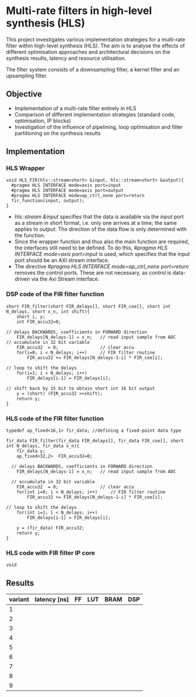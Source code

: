 # Multi-rate filters in high-level synthesis (HLS)
This project investigates various implementation strategies for a multi-rate filter within high-level synthesis (HLS).
The aim is to analyse the effects of different optimisation approaches and architectural decisions on the synthesis results, latency and resource utilisation.

The filter system consists of a downsampling filter, a kernel filter and an upsampling filter.



## Objective

- Implementation of a multi-rate filter entirely in HLS
- Comparison of different implementation strategies (standard code, optimisation, IP blocks)
- Investigation of the influence of pipelining, loop optimisation and filter partitioning on the synthesis results

## Implementation

### HLS Wrapper

```
void HLS_FIR(hls::stream<short> &input, hls::stream<short> &output){
  #pragma HLS INTERFACE mode=axis port=input
  #pragma HLS INTERFACE mode=axis port=output
  #pragma HLS INTERFACE mode=ap_ctrl_none port=return
  fir_function(input, output);
}
```
- _hls::stream<short> &input_ specifies that the data is available via the _input_ port as a stream in short format, i.e. only one arrives at a time; the same applies to _output_. The direction of the data flow is only determined with the function.
- Since the wrapper function and thus also the main function are required, the interfaces still need to be defined. To do this, _#pragma HLS INTERFACE mode=axis port=input_ is used, which specifies that the input port should be an AXI stream interface.
- The directive _#pragma HLS INTERFACE mode=ap_ctrl_none port=return_ removes the control ports. These are not necessary, as control is data-driven via the Axi Stream interface.


### DSP code of the FIR filter function

```
short FIR_filter(short FIR_delays[], short FIR_coe[], short int N_delays, short x_n, int shift){
	short i, y;
	int FIR_accu32=0;

// delays BACKWARDS, coefficients in FORWARD direction
	FIR_delays[N_delays-1] = x_n;	// read input sample from ADC 
// accumulate in 32 bit variable
	FIR_accu32	= 0;				// clear accu
	for(i=0; i < N_delays; i++)		// FIR filter routine
		FIR_accu32 += FIR_delays[N_delays-1-i] * FIR_coe[i];
	
// loop to shift the delays
	for(i=1; i < N_delays; i++)				
		FIR_delays[i-1] = FIR_delays[i];

// shift back by 15 bit to obtain short int 16 bit output 
	y = (short) (FIR_accu32 >>shift);
	return y;
}

```

### HLS code of the FIR filter function

```
typedef ap_fixed<16,1> fir_data; //defining a fixed-point data type

fir_data FIR_filter(fir_data FIR_delays[], fir_data FIR_coe[], short int N_delays, fir_data x_n){
	fir_data y;
	ap_fixed<32,2>  FIR_accu32=0;

  // delays BACKWARDS, coefficients in FORWARD direction
	FIR_delays[N_delays-1] = x_n;	// read input sample from ADC

  // accumulate in 32 bit variable
	FIR_accu32	= 0;				// clear accu
	for(int i=0; i < N_delays; i++)		// FIR filter routine
		FIR_accu32 += FIR_delays[N_delays-1-i] * FIR_coe[i];
	
// loop to shift the delays
	for(int i=1; i < N_delays; i++)				
		FIR_delays[i-1] = FIR_delays[i];
 
	y = (fir_data) FIR_accu32;
	return y;
}

```



### HLS code with FIR filter IP core

```
void
```






## Results

| variant  |  latency [ns] | FF  |  LUT |  BRAM |  DSP |
|---|---|---|---|---|---|
|  1 |   |   |   |   |   |
|  2 |   |   |   |   |   |
|  3 |   |   |   |   |   |
|  4 |   |   |   |   |   |
|  5 |   |   |   |   |   |
|  6 |   |   |   |   |   |
|  7 |   |   |   |   |   |
|  8 |   |   |   |   |   |
|  9 |   |   |   |   |   |
